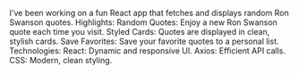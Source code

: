 I've been working on a fun React app that fetches and displays random Ron Swanson quotes.
Highlights:
Random Quotes: Enjoy a new Ron Swanson quote each time you visit.
Styled Cards: Quotes are displayed in clean, stylish cards.
Save Favorites: Save your favorite quotes to a personal list.
Technologies:
React: Dynamic and responsive UI.
Axios: Efficient API calls.
CSS: Modern, clean styling.
